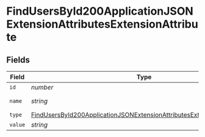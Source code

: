 # FindUsersById200ApplicationJSONExtensionAttributesExtensionAttribute


## Fields

| Field                                                                                                                                                                           | Type                                                                                                                                                                            | Required                                                                                                                                                                        | Description                                                                                                                                                                     | Example                                                                                                                                                                         |
| ------------------------------------------------------------------------------------------------------------------------------------------------------------------------------- | ------------------------------------------------------------------------------------------------------------------------------------------------------------------------------- | ------------------------------------------------------------------------------------------------------------------------------------------------------------------------------- | ------------------------------------------------------------------------------------------------------------------------------------------------------------------------------- | ------------------------------------------------------------------------------------------------------------------------------------------------------------------------------- |
| `id`                                                                                                                                                                            | *number*                                                                                                                                                                        | :heavy_minus_sign:                                                                                                                                                              | N/A                                                                                                                                                                             | 1                                                                                                                                                                               |
| `name`                                                                                                                                                                          | *string*                                                                                                                                                                        | :heavy_minus_sign:                                                                                                                                                              | N/A                                                                                                                                                                             | Teacher ID                                                                                                                                                                      |
| `type`                                                                                                                                                                          | [FindUsersById200ApplicationJSONExtensionAttributesExtensionAttributeType](../../models/operations/findusersbyid200applicationjsonextensionattributesextensionattributetype.md) | :heavy_minus_sign:                                                                                                                                                              | N/A                                                                                                                                                                             |                                                                                                                                                                                 |
| `value`                                                                                                                                                                         | *string*                                                                                                                                                                        | :heavy_minus_sign:                                                                                                                                                              | N/A                                                                                                                                                                             | K12                                                                                                                                                                             |